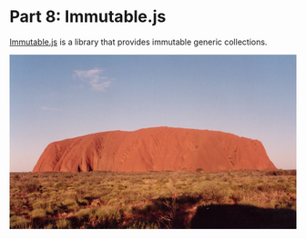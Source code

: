# Part 8: Immutable.js

[Immutable.js](https://facebook.github.io/immutable-js/) is a library that provides immutable generic collections.

![Uluru, Australia](../images/uluru.jpg "Uluru, an Immutable Rock.  Photo by: Stefanoka") 
